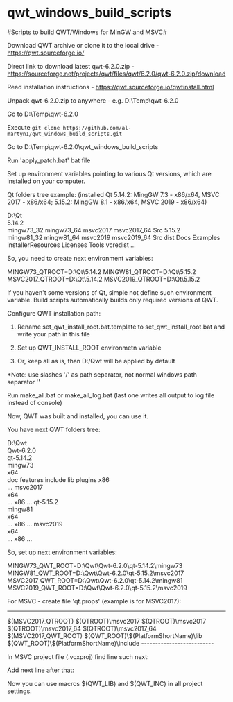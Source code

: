 # qwt_windows_build_scripts

#Scripts to build QWT/Windows for MinGW and MSVC#


Download QWT archive or clone it to the local drive - https://qwt.sourceforge.io/

Direct link to download latest qwt-6.2.0.zip - 
  https://sourceforge.net/projects/qwt/files/qwt/6.2.0/qwt-6.2.0.zip/download

Read installation instructions - https://qwt.sourceforge.io/qwtinstall.html

Unpack qwt-6.2.0.zip to anywhere - e.g. D:\Temp\qwt-6.2.0

Go to D:\Temp\qwt-6.2.0

Execute `git clone https://github.com/al-martyn1/qwt_windows_build_scripts.git`

Go to D:\Temp\qwt-6.2.0\qwt_windows_build_scripts

Run 'apply_patch.bat' bat file

Set up environment variables pointing to various Qt versions,
which are installed on your computer.

Qt folders tree example:
(installed Qt 5.14.2: MingGW 7.3 - x86/x64, MSVC 2017 - x86/x64; 
              5.15.2: MingGW 8.1 - x86/x64, MSVC 2019 - x86/x64)

  D:\Qt\
      5.14.2\
          mingw73_32
          mingw73_64
          msvc2017
          msvc2017_64
          Src
      5.15.2\
          mingw81_32
          mingw81_64
          msvc2019
          msvc2019_64
          Src
      dist
      Docs
      Examples
      installerResources
      Licenses
      Tools
      vcredist
      ...

So, you need to create next environment variables:

  MINGW73_QTROOT=D:\Qt\5.14.2
  MINGW81_QTROOT=D:\Qt\5.15.2
  MSVC2017_QTROOT=D:\Qt\5.14.2
  MSVC2019_QTROOT=D:\Qt\5.15.2

If you haven't some versions of Qt, simple not define such environment variable.
Build scripts automatically builds only required versions of QWT.


Configure QWT installation path:

  1) Rename set_qwt_install_root.bat.template to set_qwt_install_root.bat and write your path in this file

  2) Set up QWT_INSTALL_ROOT environmetn variable 
  
  3) Or, keep all as is, than D:/Qwt will be applied by default

  *Note: use slashes '/' as path separator, not normal windows path separator '\'

Run make_all.bat or make_all_log.bat (last one writes all output to log file instead of console)


Now, QWT was built and installed, you can use it.


You have next QWT folders tree:

  D:\Qwt\
      Qwt-6.2.0\
          qt-5.14.2\
              mingw73\
                  x64\
                      doc
                      features
                      include
                      lib
                      plugins
                  x86\
                      ...
              msvc2017\
                  x64\
                      ...
                  x86
                      ...
          qt-5.15.2\
              mingw81\
                  x64\
                      ...
                  x86
                      ...
              msvc2019\
                  x64\
                      ...
                  x86
                      ...


So, set up next environment variables:

  MINGW73_QWT_ROOT=D:\Qwt\Qwt-6.2.0\qt-5.14.2\mingw73
  MINGW81_QWT_ROOT=D:\Qwt\Qwt-6.2.0\qt-5.15.2\msvc2017
  MSVC2017_QWT_ROOT=D:\Qwt\Qwt-6.2.0\qt-5.14.2\mingw81
  MSVC2019_QWT_ROOT=D:\Qwt\Qwt-6.2.0\qt-5.15.2\msvc2019

For MSVC - create file 'qt.props' (example is for MSVC2017):

--------------------------
<Project xmlns="http://schemas.microsoft.com/developer/msbuild/2003">

  <PropertyGroup>
    <QTROOT>$(MSVC2017_QTROOT)</QTROOT>
  </PropertyGroup>
  <PropertyGroup Condition="'$(Configuration)|$(Platform)'=='Debug|Win32'">
    <QTDIR>$(QTROOT)\msvc2017</QTDIR>
  </PropertyGroup>
  <PropertyGroup Condition="'$(Configuration)|$(Platform)'=='Release|Win32'">
    <QTDIR>$(QTROOT)\msvc2017</QTDIR>
  </PropertyGroup>
  <PropertyGroup Condition="'$(Configuration)|$(Platform)'=='Debug|x64'">
    <QTDIR>$(QTROOT)\msvc2017_64</QTDIR>
  </PropertyGroup>
  <PropertyGroup Condition="'$(Configuration)|$(Platform)'=='Release|x64'">
    <QTDIR>$(QTROOT)\msvc2017_64</QTDIR>
  </PropertyGroup>

  <PropertyGroup>
    <QWT_ROOT>$(MSVC2017_QWT_ROOT)</QWT_ROOT>
    <QWT_LIB>$(QWT_ROOT)\$(PlatformShortName)\lib</QWT_LIB>
    <QWT_INC>$(QWT_ROOT)\$(PlatformShortName)\include</QWT_INC>
  </PropertyGroup>

</Project>
--------------------------


In MSVC project file (.vcxproj) find line such next:

  <Import Project="$(VCTargetsPath)\Microsoft.Cpp.Default.props" />


Add next line after that:

  <Import Project="$(ProjectDir)\qt.props" />

Now you can use macros $(QWT_LIB) and $(QWT_INC) in all project settings.


